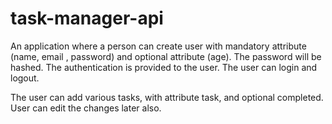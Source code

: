 # task-manager-api

An application where a person can create user with mandatory attribute (name, email , password) and optional attribute (age). The password will be hashed. The authentication is provided to the user. The user can login and logout.

The user can add various tasks, with attribute task, and optional completed.
User can edit the changes later also.
